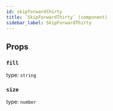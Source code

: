 ```yaml
---
id: skipforwardthirty
title: `SkipForwardThirty` (component)
sidebar_label: SkipForwardThirty
---
```



Props
-----

### `fill`

type: `string`


### `size`

type: `number`

